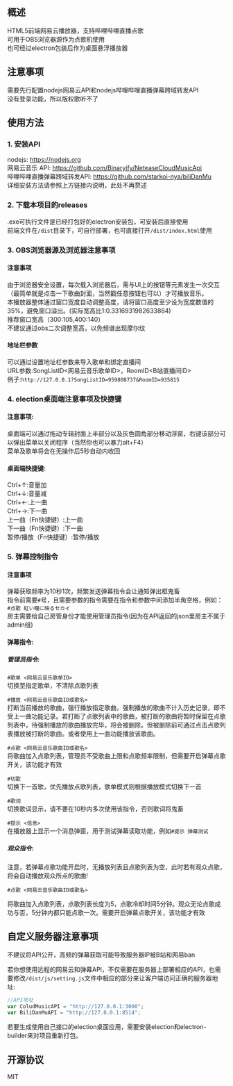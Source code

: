 ## 概述
HTML5前端网易云播放器，支持哔哩哔哩直播点歌    
可用于OBS浏览器源作为点歌机使用   
也可经过electron包装后作为桌面悬浮播放器

## 注意事项
需要先行配置nodejs网易云API和nodejs哔哩哔哩直播弹幕跨域转发API          
没有登录功能，所以版权歌听不了   
## 使用方法
### 1. 安装API
nodejs: <https://nodejs.org>    
网易云音乐 API: <https://github.com/Binaryify/NeteaseCloudMusicApi>    
哔哩哔哩直播弹幕跨域转发API: <https://github.com/starkoi-nya/biliDanMu>   
详细安装方法请参照上方链接内说明，此处不再赘述   

### 2. 下载本项目的releases    
.exe可执行文件是已经打包好的electron安装包，可安装后直接使用    
前端文件在`/dist`目录下，可自行部署，也可直接打开`/dist/index.html`使用    

### 3. OBS浏览器源及浏览器注意事项    
#### 注意事项   
由于浏览器安全设置，每次载入浏览器后，需与UI上的按钮等元素发生一次交互（最简单就是点击一下歌曲封面，当然戳任意按钮也可以）才可播放音乐。   
本播放器整体通过窗口宽度自动调整高度，请将窗口高度至少设为宽度数值的35%，避免窗口溢出。(实际宽高比1:0.3316931982633864)    
推荐窗口宽高（300:105,400:140）   
不建议通过obs二次调整宽高，以免频谱出现摩尔纹    
#### 地址栏参数    
可以通过设置地址栏参数来导入歌单和绑定直播间    
URL参数:SongListID<网易云音乐歌单ID>，RoomID<B站直播间ID>   
例子:`http://127.0.0.1?SongListID=959808737&RoomID=935815`    

### 4. election桌面端注意事项及快捷键    
#### 注意事项:   
桌面端可以通过拖动专辑封面上半部分以及灰色圆角部分移动浮窗，右键该部分可以弹出菜单以关闭程序（当然你也可以暴力alt+F4）    
菜单及歌单将会在无操作后5秒自动内收回   
#### 桌面端快捷键:   
Ctrl+↑:音量加    
Ctrl+↓:音量减    
Ctrl+←:上一曲    
Ctrl+→:下一曲    
上一曲（Fn快捷键）:上一曲    
下一曲（Fn快捷键）:下一曲    
暂停/播放（Fn快捷键）:暂停/播放    

### 5. 弹幕控制指令   
#### 注意事项   
弹幕获取频率为10秒1次，频繁发送弹幕指令会让通知弹出框鬼畜    
指令前需要`#`号，且需要参数的指令需要在指令和参数中间添加半角空格，例如：`#点歌 紅い瞳に映るセカイ`   
房主需要给自己房管身份才能使用管理员指令(因为在API返回的json里房主不属于admin组)    
#### 弹幕指令:   
##### 管理员指令:
`#歌单 <网易云音乐歌单ID>`   
切换至指定歌单，不清除点歌列表    
     
`#播放 <网易云音乐歌曲ID或歌名>`    
打断当前播放的歌曲，强行播放指定歌曲，强制播放的歌曲不计入历史记录，即不受上一曲功能记录。若打断了点歌列表中的歌曲，被打断的歌曲将暂时保留在点歌列表中，待强制播放的歌曲播放完毕，将会被删除。但被删除前可通过点击点歌列表播放被打断的歌曲。或者使用上一曲功能播放该歌曲。
    
`#点歌 <网易云音乐歌曲ID或歌名>`    
将歌曲加入点歌列表，管理员不受歌曲上限和点歌频率限制，但需要开启弹幕点歌开关，该功能才有效   
    
`#切歌`   
切换下一首歌，优先播放点歌列表，歌单模式则根据播放模式切换下一首   
    
`#歌词`   
切换歌词显示，请不要在10秒内多次使用该指令，否则歌词将鬼畜   
    
`#提示 <信息>`    
在播放器上显示一个消息弹窗，用于测试弹幕读取功能，例如`#提示 弹幕测试`   
##### 观众指令:
注意，若弹幕点歌功能开启时，无播放列表且点歌列表为空，此时若有观众点歌，将会自动播放观众所点的歌曲!  
    
`#点歌 <网易云音乐歌曲ID或歌名>`
    
将歌曲加入点歌列表，点歌列表长度为5，点歌冷却时间5分钟。观众无论点歌成功与否，5分钟内都只能点歌一次。需要开启弹幕点歌开关，该功能才有效

## 自定义服务器注意事项
不建议将API公开，高频的弹幕获取可能导致服务器IP被B站和网易ban     
    
若你想使用远程的网易云和弹幕API，不仅需要在服务器上部署相应的API，也需要修改`/dist/js/setting.js`文件中相应的部分来让客户端访问正确的服务器地址:    
```javascript
//API地址   
var ColudMusicAPI = "http://127.0.0.1:3000";    
var BiliDanMuAPI = "http://127.0.0.1:8514";   
```   
若要生成使用自己接口的election桌面应用，需要安装election和electron-builder来对项目重新打包。        
## 开源协议
MIT
